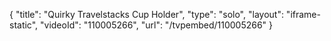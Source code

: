 {
    "title": "Quirky Travelstacks Cup Holder",
    "type": "solo",
    "layout": "iframe-static",
    "videoId": "110005266",
    "url": "\/tvpembed\/110005266"
}